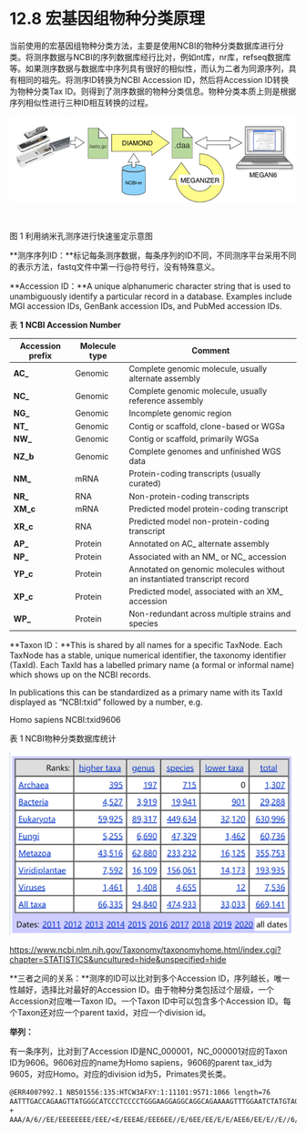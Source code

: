 # 12.8 宏基因组物种分类原理

当前使用的宏基因组物种分类方法，主要是使用NCBI的物种分类数据库进行分类。将测序数据与NCBI的序列数据库经行比对，例如nt库，nr库，refseq数据库等。如果测序数据与数据库中序列具有很好的相似性，而认为二者为同源序列，具有相同的祖先。将测序ID转换为NCBI Accession ID，然后将Accession ID转换为物种分类Tax ID。则得到了测序数据的物种分类信息。物种分类本质上则是根据序列相似性进行三种ID相互转换的过程。

 ![image-20240303083224730](./meta8.assets/image-20240303083224730.png)

​                               

图 1 利用纳米孔测序进行快速鉴定示意图

 

**测序序列ID：**标记每条测序数据，每条序列的ID不同，不同测序平台采用不同的表示方法，fastq文件中第一行@符号行，没有特殊意义。

**Accession ID：**A unique alphanumeric character string that is used to unambiguously identify a particular record in a database. Examples include MGI accession IDs, GenBank accession IDs, and PubMed accession IDs.

表 **1** **NCBI Accession Number**

| **Accession prefix** | **Molecule type** | **Comment**                                                  |
| -------------------- | ----------------- | ------------------------------------------------------------ |
| **AC_**              | Genomic           | Complete genomic molecule,  usually alternate assembly       |
| **NC_**              | Genomic           | Complete genomic molecule, usually reference  assembly       |
| **NG_**              | Genomic           | Incomplete genomic region                                    |
| **NT_**              | Genomic           | Contig or scaffold, clone-based or WGSa                      |
| **NW_**              | Genomic           | Contig or scaffold, primarily  WGSa                          |
| **NZ_b**             | Genomic           | Complete genomes and unfinished WGS data                     |
| **NM_**              | mRNA              | Protein-coding transcripts  (usually curated)                |
| **NR_**              | RNA               | Non-protein-coding transcripts                               |
| **XM_c**             | mRNA              | Predicted model protein-coding  transcript                   |
| **XR_c**             | RNA               | Predicted model non-protein-coding  transcript               |
| **AP_**              | Protein           | Annotated on AC_ alternate  assembly                         |
| **NP_**              | Protein           | Associated with an NM_ or NC_ accession                      |
| **YP_c**             | Protein           | Annotated on genomic molecules  without an instantiated   transcript record |
| **XP_c**             | Protein           | Predicted model, associated with an XM_  accession           |
| **WP_**              | Protein           | Non-redundant across multiple  strains and species           |

 

**Taxon ID：**This is shared by all names for a specific TaxNode. Each TaxNode has a stable, unique numerical identifier, the taxonomy identifier (TaxId). Each TaxId has a labelled primary name (a formal or informal name) which shows up on the NCBI records.

In publications this can be standardized as a primary name with its TaxId displayed as “NCBI:txid” followed by a number, e.g.

Homo sapiens NCBI:txid9606

表 1 NCBI物种分类数据库统计

 ![image-20240303083312227](./meta8.assets/image-20240303083312227.png)

https://www.ncbi.nlm.nih.gov/Taxonomy/taxonomyhome.html/index.cgi?chapter=STATISTICS&uncultured=hide&unspecified=hide

**三者之间的关系：**测序的ID可以比对到多个Accession ID，序列越长，唯一性越好，选择比对最好的Accession ID。由于物种分类包括过个层级，一个Accession对应唯一Taxon ID。一个Taxon ID中可以包含多个Accession ID。每个Taxon还对应一个parent taxid，对应一个division id。

**举列：**

有一条序列，比对到了Accession ID是NC_000001，NC_000001对应的Taxon ID为9606。9606对应的name为Homo sapiens，9606的parent tax_id为9605，对应Homo。对应的division id为5，Primates灵长类。

 

```shel
@ERR4007992.1 NB501556:135:HTCW3AFXY:1:11101:9571:1066 length=76
AATTTGACCAGAAGTTATGGGCATCCCTCCCCTGGGAAGGAGGCAGGCAGAAAAGTTTGGAATCTATGTAGTAAAA
+
AAA/A/6//EE/EEEEEEEE/EEE/<E/EEEAE/EEE6EE//E/6EE/EE/E/E/AEE6/EE/E//E//6//E</E
```

